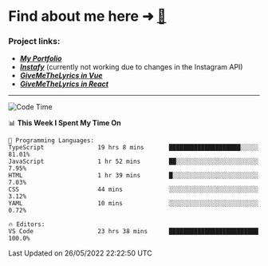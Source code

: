 # Find about me here ➜ [🧑](https://pauabella.dev)

### Project links:
- ***[My Portfolio](https://pauabella.dev)***
- ***[Instafy](https://instafy.me)*** (currently not working due to changes in the Instagram API)
- ***[GiveMeTheLyrics in Vue](https://lyrics.pauabella.dev)***
- ***[GiveMeTheLyrics in React](https://pauabella.dev/GiveMeTheLyrics)***

---
<!--START_SECTION:waka-->
![Code Time](http://img.shields.io/badge/Code%20Time-0%20secs-blue)

📊 **This Week I Spent My Time On** 

```text
💬 Programming Languages: 
TypeScript               19 hrs 8 mins       ████████████████████░░░░░   81.01% 
JavaScript               1 hr 52 mins        ██░░░░░░░░░░░░░░░░░░░░░░░   7.95% 
HTML                     1 hr 39 mins        █░░░░░░░░░░░░░░░░░░░░░░░░   7.03% 
CSS                      44 mins             ░░░░░░░░░░░░░░░░░░░░░░░░░   3.12% 
YAML                     10 mins             ░░░░░░░░░░░░░░░░░░░░░░░░░   0.72%

🔥 Editors: 
VS Code                  23 hrs 38 mins      █████████████████████████   100.0%

```


 Last Updated on 26/05/2022 22:22:50 UTC
<!--END_SECTION:waka-->
